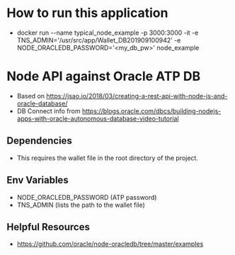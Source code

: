 # How to run this application

- docker run --name typical_node_example -p 3000:3000 -it -e TNS_ADMIN='/usr/src/app/Wallet_DB201909100942' -e NODE_ORACLEDB_PASSWORD='<my_db_pw>' node_example

# Node API against Oracle ATP DB

- Based on https://jsao.io/2018/03/creating-a-rest-api-with-node-js-and-oracle-database/
- DB Connect info from https://blogs.oracle.com/dbcs/building-nodejs-apps-with-oracle-autonomous-database-video-tutorial

## Dependencies

- This requires the wallet file in the root directory of the project.

## Env Variables

- NODE_ORACLEDB_PASSWORD (ATP password)
- TNS_ADMIN (lists the path to the wallet file)

## Helpful Resources

- https://github.com/oracle/node-oracledb/tree/master/examples
